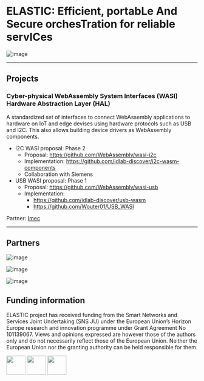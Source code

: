 # ELASTIC: Efficient, portabLe And Secure orchesTration for reliable servICes

![image](https://github.com/user-attachments/assets/9f084806-571c-46c9-9dbf-b9b9cb05b20c)

---

## Projects

### Cyber-physical WebAssembly System Interfaces (WASI) Hardware Abstraction Layer (HAL)

A standardized set of interfaces to connect WebAssembly applications to hardware on IoT and edge devises using hardware protocols such as USB and I2C. This also allows building device drivers as WebAssembly components.

* I2C WASI proposal: Phase 2
  * Proposal: https://github.com/WebAssembly/wasi-i2c
  * Implementation: https://github.com/idlab-discover/i2c-wasm-components
  * Collaboration with Siemens
* USB WASI proposal: Phase 1
  * Proposal: https://github.com/WebAssembly/wasi-usb
  * Implementation:
    * https://github.com/idlab-discover/usb-wasm
    * https://github.com/Wouter01/USB_WASI

Partner: [Imec](https://www.imec.be)

---

## Partners

![image](https://github.com/user-attachments/assets/a0ab65c5-48ca-4be6-bad3-6666603c93b7)

![image](https://github.com/user-attachments/assets/0effe2ee-5ce9-47e3-bed6-90bb631b271f)

![image](https://github.com/user-attachments/assets/63f847b5-2b7a-465b-a459-b642ccfbdcf9)


## Funding information

ELASTIC project has received funding from the Smart Networks and Services Joint Undertaking (SNS JU) under the European Union’s Horizon Europe research and innovation programme under Grant Agreement No 101139067. Views and opinions expressed are however those of the authors only and do not necessarily reflect those of the European Union. Neither the European Union nor the granting authority can be held responsible for them.

<img src="https://github.com/user-attachments/assets/e0a71423-65a3-421a-91a2-0b13cfb8b11f" height="50">

<img src="https://github.com/user-attachments/assets/c1b19cf1-c936-433e-a354-919a08801476" height="50">

<img src="https://github.com/user-attachments/assets/b110aa75-4438-4388-a6a0-8d4b0d76e421" height="50">
